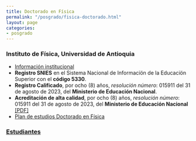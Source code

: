 ```yaml
---
title: Doctorado en Física
permalink: "/posgrado/fisica-doctorado.html"
layout: page
categories:
- posgrado
---
```


### Instituto de Física, Universidad de Antioquia

* [Información institucional](http://www.udea.edu.co/wps/portal/udea/web/inicio/unidades-academicas/ciencias-exactas-naturales/estudiar-facultad/posgrados/doctorado-fisica)
* __Registro SNIES__ en el Sistema Nacional de Informaciön de la Educaciön Superior con el __código 5330__.
* __Registro Calificado__, por ocho (8) años, _resolución número_: 015911 del 31 de agosto de 2023, del __Ministerio de Educación Nacional__.
* __Acreditación de alta calidad__, por ocho (8) años, _resolución número_: 015911 del 31 de agosto de 2023, del __Ministerio de Educación Nacional__ [[PDF]](https://drive.google.com/file/d/1-UsKNmHUUK5-1HVlmzK5YGAbO68GhPMs/view?usp=sharing)
* [Plan de estudios Doctorado en Física](https://github.com/institutodefisica/institutodefisica.github.io/raw/master/pdf/Pensum%20Doctorado%208%20semestres.pdf)


<!-- in repository: _pages/files/estudiantes.md-->

### [Estudiantes](/files/estudiantes-doctorado)
